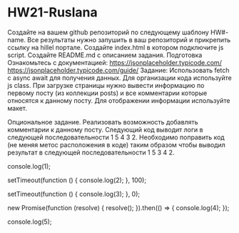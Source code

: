 # HW21-Ruslana
Создайте на вашем github репозиторий по следующему шаблону HW#-name. Все результаты нужно запушить в ваш репозиторий и прикрепить ссылку на hillel портале.
Создайте index.html в котором подключите js script.
Создайте README.md с описанием задания.
Подготовка
Ознакомьтесь с документацией:
https://jsonplaceholder.typicode.com/  
https://jsonplaceholder.typicode.com/guide/
Задание:
Использовать fetch с async await для получения данных. Для организации кода используйте js class.
При загрузке страницы нужно вывести информацию по первому посту (из коллекции posts) и все комментарии которые относятся к данному посту.
Для отображении информации используйте макет.

Опциональное задание. Реализовать возможность добавлять комментарии к данному посту.
Следующий код выводит логи в следующей последовательности 1 5 4 3 2. Необходимо поправить код (не меняя метос расположения в коде) таким образом чтобы выводил результат в следующей последовательности 1 5 3 4 2.

console.log(1);

setTimeout(function () {
console.log(2);
}, 100);

setTimeout(function () {
console.log(3);
}, 0);

new Promise(function (resolve) {
resolve();
}).then(() => {
console.log(4);
});

console.log(5);